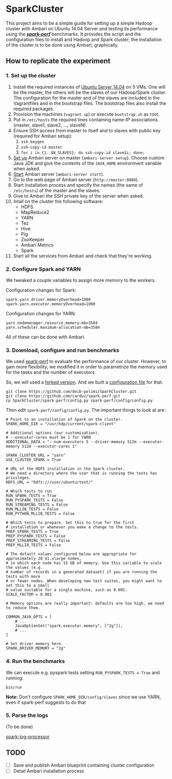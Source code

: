 # SparkCluster

This project aims to be a simple guide for setting up a simple Hadoop cluster with Ambari on Ubuntu 14.04 Server and testing its performance using the ***[spark-perf](https://github.com/databricks/spark-perf)*** benchmarks.
It provides the script and the configuration files to install and Hadoop and Spark cluster; the installation of the cluster is to be done using Ambari, graphically.

## How to replicate the experiment
### 1. Set up the cluster
1. Install the required instances of [Ubuntu Server 14.04](http://www.ubuntu.com/download/server) on 5 VMs. One will be the master, the others will be the slaves of our Hadoop/Spark cluster. The configuration for the master and of the slaves are included in the Vagrantfiles and in the bootstrap files. The bootstrap files also install the required packages.
1. Provision the machines (`vagrant up`) or execute `bootstrap.sh` as root.
1. Put in `/etc/hosts` the required lines containing name-IP associations (master, slave1, slave2, ..., slaveN).
1. Ensure SSH access from master to itself and to slaves with public key (required for Ambari setup):
    1. `ssh-keygen`
    1. `ssh-copy-id master`
    1. `for i in {1..$N_SLAVES}; do ssh-copy-id slave$i; done;`
1. [Set up](https://ambari.apache.org/1.2.1/installing-hadoop-using-ambari/content/ambari-chap2-2.html) Ambari server on master (`ambari-server setup`). Choose custom Java JDK and give the contents of the `JAVA_HOME` environment variable when asked.
1. [Start](https://ambari.apache.org/1.2.1/installing-hadoop-using-ambari/content/ambari-chap2-3.html) Ambari server (`ambari-server start`).
1. Go to the web page of Ambari server (`http://master:8080`).
1. Start installation process and specify the names (the same of `/etc/hosts`) of the master and the slaves.
1. Give to Ambari the SSH private key of the server when asked.
1. Intall on the cluster the following software:
    * HDFS
    * MapReduce2
    * YARN
    * Tez
    * Hive
    * Pig
    * ZooKeeper
    * Ambari Metrics
    * Spark
1. Start all the services from Ambari and check that they're working.

### 2. Configure Spark and YARN

We tweaked a couple variables to assign more memory to the workers.

Configuration changes for Spark:

    spark.yarn.driver.memoryOverhead=1000
    spark.yarn.executor.memoryOverhead=1000

Configuration changes for YARN:

    yarn.nodemanager.resource.memory-mb=3584
    yarn.scheduler.maximum-allocation-mb=3584

All of these can be done with Ambari.

### 3. Download, configure and run benchmarks

We used [spark-perf](https://github.com/databricks/spark-perf) to evaluate the performance of our cluster. However, to gain more flexibility, we modified it in order to parametrize the memory used for the tasks and the number of executors.

So, we will used a [forked version](https://github.com/carduz/spark-perf). And we built a [configuration file](https://github.com/deib-polimi/SparkCluster/blob/master/spark-perf/config.py) for that.

    git clone https://github.com/deib-polimi/SparkCluster.git
    git clone https://github.com/carduz/spark-perf.git
    cp SparkCluster/spark-perf/config.py spark-perf/config/config.py

Then edit `spark-perf/config/config.py`. The important things to look at are:

    # Point to an installation of Spark on the cluster.
    SPARK_HOME_DIR = "/usr/hdp/current/spark-client"

    # Additional options (our customization).
    # --executor-cores must be 1 for YARN
    ADDITIONAL_DATA = "--num-executors 5 --driver-memory 512m --executor-memory 512m --executor-cores 1"

    SPARK_CLUSTER_URL = "yarn"
    USE_CLUSTER_SPARK = True

    # URL of the HDFS installation in the Spark cluster.
    # We need a directory where the user that is running the tests has privileges.
    HDFS_URL = "hdfs:///user/ubuntu/test/"

    # Which tests to run
    RUN_SPARK_TESTS = True
    RUN_PYSPARK_TESTS = False
    RUN_STREAMING_TESTS = False
    RUN_MLLIB_TESTS = False
    RUN_PYTHON_MLLIB_TESTS = False

    # Which tests to prepare. Set this to true for the first
    # installation or whenever you make a change to the tests.
    PREP_SPARK_TESTS = True
    PREP_PYSPARK_TESTS = False
    PREP_STREAMING_TESTS = False
    PREP_MLLIB_TESTS = False

    # The default values configured below are appropriate for approximately 20 m1.xlarge nodes,
    # in which each node has 15 GB of memory. Use this variable to scale the values (e.g.
    # number of records in a generated dataset) if you are running the tests with more
    # or fewer nodes. When developing new test suites, you might want to set this to a small
    # value suitable for a single machine, such as 0.001.
    SCALE_FACTOR = 0.001

    # Memory options are really important: defaults are too high, we need to reduce them.

    COMMON_JAVA_OPTS = [
        # ...
        JavaOptionSet("spark.executor.memory", ["2g"]),
        # ...
    ]

    # Set driver memory here
    SPARK_DRIVER_MEMORY = "2g"

### 4. Run the benchmarks
We can execute e.g. pyspark tests setting `RUN_PYSPARK_TESTS = True` and running:

    bin/run

**Note:** Don't configure `SPARK_HOME_DIR/config/slaves` since we use YARN, even if spark-perf suggests to do that

### 5. Parse the logs
(To be done)

[spark-log-processor](https://github.com/GiovanniPaoloGibilisco/spark-log-processor)

## TODO

- [ ] Save and publish Ambari blueprint containing cluster configuration
- [ ] Detail Ambari installation process
